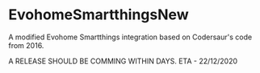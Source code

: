 # EvohomeSmartthingsNew
A modified Evohome Smartthings integration based on Codersaur's code from 2016.

A RELEASE SHOULD BE COMMING WITHIN DAYS. ETA - 22/12/2020
